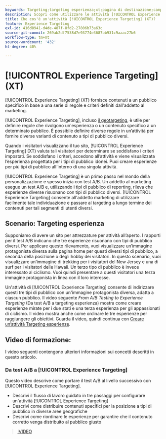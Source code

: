 ```yaml
---
keywords: Targeting;targeting esperienza;xt;pagina di destinazione;campagna pagina di destinazione
description: Scopri come utilizzare le attività [!UICONTROL Experience Targeting] (XT) in [!DNL Adobe Target] per distribuire contenuti a un pubblico specifico in base a una serie di regole e criteri definiti dall'addetto al marketing.
title: Che cos'è un'attività [!UICONTROL Experience Targeting] (XT)?
feature: Experience Targeting
exl-id: 416d8941-d4de-487f-8fd2-27806b73a63c
source-git-commit: 269ab2df7538d7e93774e3687bb931c9aaac27b6
workflow-type: tm+mt
source-wordcount: '432'
ht-degree: 40%

---
```


# [!UICONTROL Experience Targeting] (XT)

[!UICONTROL Experience Targeting] (XT) fornisce contenuti a un pubblico specifico in base a una serie di regole e criteri definiti dall&#39;addetto al marketing.

[!UICONTROL Experience Targeting], incluso [il geotargeting](/help/main/c-target/c-audiences/c-target-rules/geo.md), è utile per definire regole che rivolgono un&#39;esperienza o un contenuto specifico a un determinato pubblico. È possibile definire diverse regole in un’attività per fornire diverse varianti di contenuto a tipi di pubblico diversi.

Quando i visitatori visualizzano il tuo sito, [!UICONTROL Experience Targeting] (XT) valuta tali visitatori per determinare se soddisfano i criteri impostati. Se soddisfano i criteri, accedono all’attività e viene visualizzata l’esperienza progettata per i tipi di pubblico idonei. Puoi creare esperienze per più tipi di pubblico all&#39;interno di una singola attività.

[!UICONTROL Experience Targeting] è un primo passo nel mondo della personalizzazione e spesso inizia con test A/B. Un addetto al marketing esegue un test A/B e, utilizzando i tipi di pubblico di reporting, rileva che esperienze diverse risuonano con tipi di pubblico diversi. [!UICONTROL Experience Targeting] consente all&#39;addetto marketing di utilizzare facilmente tale individuazione e passare al targeting a lungo termine dei contenuti per tali segmenti di utenti diversi.

## Scenario: Targeting esperienza

Supponiamo di avere un sito per attrezzature per attività all’aperto. I rapporti per il test A/B indicano che tre esperienze risuonano con tipi di pubblico diversi. Per applicare questo rilevamento, vuoi visualizzare un’immagine protagonista diversa sulla pagina home per questi diversi tipi di pubblico, a seconda della posizione o degli hobby dei visitatori. In questo scenario, vuoi visualizzare un’immagine di trekking per i visitatori del New Jersey e una di surf per i visitatori delle Hawaii. Un terzo tipo di pubblico è invece interessato al ciclismo. Vuoi quindi presentare a questi visitatori una terza immagine protagonista in linea con il loro interesse.

Un&#39;attività di [!UICONTROL Experience Targeting] consente di indirizzare questi tre tipi di pubblico con un&#39;immagine protagonista diversa, adatta a ciascun pubblico. Il video seguente *From A/B Testing to Experience Targeting* (Da test A/B a targeting esperienza) mostra come creare esperienze mirate per i due stati e una terza esperienza per gli appassionati di ciclismo. Il video mostra anche come ordinare le tre esperienze per raggiungere gli obiettivi. Guarda il video, quindi continua con [Creare un’attività Targeting esperienze](/help/main/c-activities/t-experience-target/t-xt-create/xt-create.md).

## Video di formazione:

I video seguenti contengono ulteriori informazioni sui concetti descritti in questo articolo.

### Da test A/B a [!UICONTROL Experience Targeting]

Questo video descrive come portare il test A/B al livello successivo con [!UICONTROL Experience Targeting].

* Descrivi il flusso di lavoro guidato in tre passaggi per configurare un&#39;attività [!UICONTROL Experience Targeting]
* Descrivi come distribuire contenuti specifici per la posizione a tipi di pubblico in diverse aree geografiche
* Descrivi come riordinare le esperienze per garantire che il contenuto corretto venga distribuito al pubblico giusto

>[!VIDEO](https://video.tv.adobe.com/v/41140?captions=ita)
